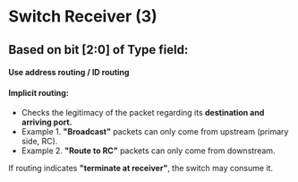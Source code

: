 # Switch Receiver (3)

## Based on bit \[2:0] of Type field:

#### Use address routing / ID routing

#### Implicit routing:

* Checks the legitimacy of the packet regarding its **destination and arriving port.**
* Example 1. **"Broadcast"** packets can only come from upstream (primary side, RC).
* Example 2. **"Route to RC"** packets can only come from downstream.

If routing indicates **"terminate at receiver"**, the switch may consume it.
